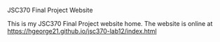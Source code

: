 JSC370 Final Project Website

This is my JSC370 Final Project website home. The website is online at https://hgeorge21.github.io/jsc370-lab12/index.html